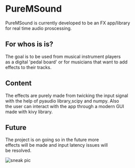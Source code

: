 # PureMSound
PureMSound is currently developed to be an FX app/library <br>
for real time audio proscessing.

## For whos is is?
The goal is to be used from musical instrument players <br>
as a digital 'pedal board' or for musicians that want to add <br>
effects to their tracks.

## Content
The effects are purely made from twicking the input signal<br>
with the help of pyaudio library,scipy and numpy. Also<br>
the user can interact with the app through a modern GUI <br>
made with kivy library.

## Future
The project is on going so in the future more<br>
effects will be made and input latency issues will<br>
be resolved.


![sneak pic](https://github.com/VasilhsVouronikos/PureMSound/pics/Ddrive.jpg?raw=true "Optional Title")
